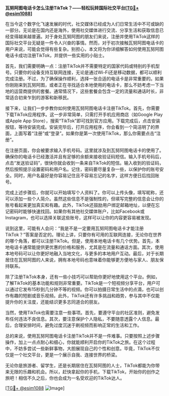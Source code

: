 **瓦努阿图电话卡怎么注册TikTok？——轻松玩转国际社交平台[[TG💪+ @esim1088](https://t.me/s/esim1088)]**

在当今这个数字化飞速发展的时代，社交媒体已经成为人们日常生活中不可或缺的一部分。无论是在国内还是海外，使用社交媒体进行交流、分享生活和获取信息已经变得越来越普遍。对于身处瓦努阿图的朋友们来说，注册并使用TikTok这样的国际社交平台无疑是一件令人兴奋的事情。然而，对于初次接触瓦努阿图电话卡的用户来说，可能会觉得有些复杂。别担心，本文将为你详细解答如何使用瓦努阿图电话卡成功注册TikTok，并提供一些实用的小贴士。

首先，我们需要明确一点：注册TikTok并不需要特定的国家代码或特别的手机型号。只要你的设备支持互联网连接，无论是通过Wi-Fi还是移动数据，都可以顺利完成注册。不过，为了确保操作顺利，选择一张合适的电话卡是非常重要的。如果你刚刚来到瓦努阿图，或者正在寻找适合本地使用的电话卡，那么不妨考虑一下当地的运营商提供的套餐。通常情况下，这些套餐会包含一定的流量和通话时长，非常适合初来乍到的游客和新移民。

接下来，让我们一步步教你如何使用瓦努阿图电话卡注册TikTok。首先，你需要下载TikTok应用程序。这一步非常简单，只需打开手机应用商店（如Google Play或Apple App Store），搜索“TikTok”即可找到官方应用。下载完成后，点击安装按钮，等待安装完成。安装完毕后，打开应用程序，你会看到一个简洁明了的界面，上面写着“注册”或“登录”。如果你是第一次使用TikTok，那么你需要点击“注册”。

在注册页面，你会被要求输入手机号码。这里就涉及到瓦努阿图电话卡的使用了。确保你的电话卡已经激活并且有足够的余额来接收验证码短信。输入手机号码后，点击“发送验证码”，很快你就会收到一条来自TikTok的短信。输入收到的验证码，然后按照提示设置密码和用户名。记住，密码要尽量复杂一些，以保护你的账号安全。同时，用户名最好是你容易记住且不容易忘记的名字，这样方便日后找回账号。

完成上述步骤后，你就可以开始填写个人资料了。你可以上传头像，填写昵称，还可以添加一些个人简介。虽然这些信息不是强制性的，但填写完整的信息会让你的账号看起来更加真实和有趣。此外，TikTok还鼓励用户绑定邮箱地址，以便在忘记密码时能够快速找回。如果你有其他社交媒体账户，比如Facebook或Instagram，也可以选择关联这些账号，这样可以让你的内容更容易被发现。

说到这里，可能有人会问：“我是不是一定要用瓦努阿图电话卡才能注册TikTok？”答案是否定的。理论上讲，只要你有可用的互联网连接，无论你在世界的哪个角落，都可以注册TikTok。但是，使用本地电话卡有几个优势。首先，本地电话卡通常能提供更优惠的价格和服务，尤其是在流量和通话方面。其次，使用本地号码可以让你更好地融入当地文化，与更多的本地用户互动。最后，对于长期居住在瓦努阿图的人来说，拥有本地号码也意味着你能够更方便地与家人、朋友保持联系。

除了注册TikTok本身，还有一些小技巧可以帮助你更好地使用这个平台。例如，了解TikTok的基本功能和规则非常重要。TikTok是一个短视频分享平台，用户可以通过它发布15秒到几分钟不等的视频。你可以拍摄日常生活中的点滴，也可以创作有趣的短剧或音乐视频。此外，TikTok还有许多挑战和趋势，参与其中不仅能提升你的关注度，还能结识更多志同道合的朋友。

当然，使用TikTok也需要注意一些事项。首先，要遵守平台的社区准则，避免发布任何违法不良信息。其次，要注意保护个人隐私，不要随意透露个人信息。最后，合理安排时间，避免过度沉迷于刷视频而影响正常的生活和工作。

总的来说，使用瓦努阿图电话卡注册TikTok并不是一件难事。只要按照上述步骤操作，加上一点点耐心和细心，你就能顺利开启你的TikTok之旅。在这个过程中，不妨多尝试一些新鲜事物，大胆展现自己的个性和创意。毕竟，TikTok不仅仅是一个社交平台，更是一个展示自我、连接世界的桥梁。

无论你是旅游者、留学生，还是长期居住在瓦努阿图的人士，TikTok都能为你带来无限的乐趣和机会。所以，赶快拿起你的手机，下载TikTok，开始你的创作之旅吧！相信不久之后，你也会成为一名受欢迎的TikTok达人。

[[TG💪+ @esim1088](https://t.me/s/esim1088) ![Image](https://i.postimg.cc/4NQfJmqS/Snipaste-2025-05-13-00-14-12.png)]